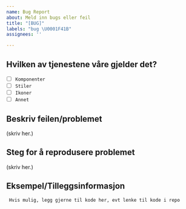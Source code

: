 ```yaml
---
name: Bug Report
about: Meld inn bugs eller feil
title: "[BUG]"
labels: "bug \U0001F41B"
assignees: ''

---
```


## Hvilken av tjenestene våre gjelder det?

<!--
  Sett en x i type pakke det gjelder:
- [x] type
-->

- [ ] `Komponenter`
- [ ] `Stiler`
- [ ] `Ikoner`
- [ ] `Annet`

## Beskriv feilen/problemet

<!-- 
> Beskriv hva slags problem(er) som oppstår

> Hva forventet du skulle oppstå?

> Hva skjedde istedenfor?
-->

(skriv her.)

## Steg for å reprodusere problemet

<!--
1. Steg en
2. Steg to
3. ....
-->

(skriv her.)

## Eksempel/Tilleggsinformasjon

<!--
Screenshots eller kodesnippets
Legg gjerne ved ekstrainfo som nettleser, desktop/mobil etc
-->

```
 Hvis mulig, legg gjerne til kode her, evt lenke til kode i repo
```
